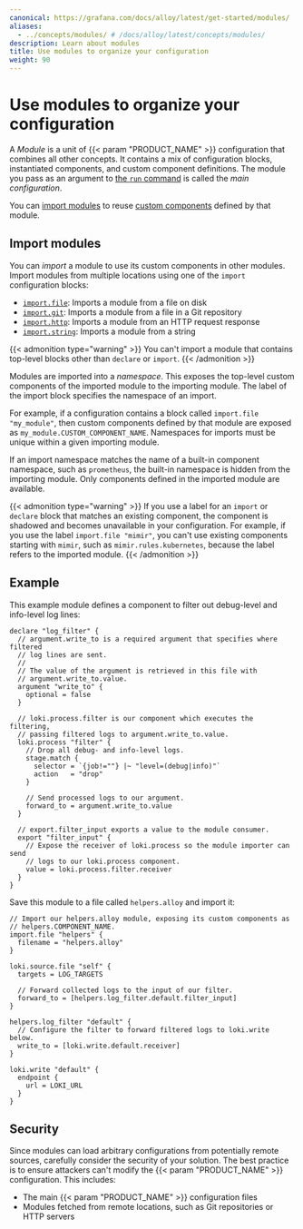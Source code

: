 ```yaml
---
canonical: https://grafana.com/docs/alloy/latest/get-started/modules/
aliases:
  - ../concepts/modules/ # /docs/alloy/latest/concepts/modules/
description: Learn about modules
title: Use modules to organize your configuration
weight: 90
---
```


# Use modules to organize your configuration

A _Module_ is a unit of {{< param "PRODUCT_NAME" >}} configuration that combines all other concepts.
It contains a mix of configuration blocks, instantiated components, and custom component definitions.
The module you pass as an argument to [the `run` command][run] is called the _main configuration_.

You can [import modules](#import-modules) to reuse [custom components][] defined by that module.

## Import modules

You can _import_ a module to use its custom components in other modules.
Import modules from multiple locations using one of the `import` configuration blocks:

- [`import.file`][import.file]: Imports a module from a file on disk
- [`import.git`][import.git]: Imports a module from a file in a Git repository
- [`import.http`][import.http]: Imports a module from an HTTP request response
- [`import.string`][import.string]: Imports a module from a string

{{< admonition type="warning" >}}
You can't import a module that contains top-level blocks other than `declare` or `import`.
{{< /admonition >}}

Modules are imported into a _namespace_.
This exposes the top-level custom components of the imported module to the importing module.
The label of the import block specifies the namespace of an import.

For example, if a configuration contains a block called `import.file "my_module"`, then custom components defined by that module are exposed as `my_module.CUSTOM_COMPONENT_NAME`.
Namespaces for imports must be unique within a given importing module.

If an import namespace matches the name of a built-in component namespace, such as `prometheus`, the built-in namespace is hidden from the importing module.
Only components defined in the imported module are available.

{{< admonition type="warning" >}}
If you use a label for an `import` or `declare` block that matches an existing component, the component is shadowed and becomes unavailable in your configuration.
For example, if you use the label `import.file "mimir"`, you can't use existing components starting with `mimir`, such as `mimir.rules.kubernetes`, because the label refers to the imported module.
{{< /admonition >}}

## Example

This example module defines a component to filter out debug-level and info-level log lines:

```alloy
declare "log_filter" {
  // argument.write_to is a required argument that specifies where filtered
  // log lines are sent.
  //
  // The value of the argument is retrieved in this file with
  // argument.write_to.value.
  argument "write_to" {
    optional = false
  }

  // loki.process.filter is our component which executes the filtering,
  // passing filtered logs to argument.write_to.value.
  loki.process "filter" {
    // Drop all debug- and info-level logs.
    stage.match {
      selector = `{job!=""} |~ "level=(debug|info)"`
      action   = "drop"
    }

    // Send processed logs to our argument.
    forward_to = argument.write_to.value
  }

  // export.filter_input exports a value to the module consumer.
  export "filter_input" {
    // Expose the receiver of loki.process so the module importer can send
    // logs to our loki.process component.
    value = loki.process.filter.receiver
  }
}
```

Save this module to a file called `helpers.alloy` and import it:

```alloy
// Import our helpers.alloy module, exposing its custom components as
// helpers.COMPONENT_NAME.
import.file "helpers" {
  filename = "helpers.alloy"
}

loki.source.file "self" {
  targets = LOG_TARGETS

  // Forward collected logs to the input of our filter.
  forward_to = [helpers.log_filter.default.filter_input]
}

helpers.log_filter "default" {
  // Configure the filter to forward filtered logs to loki.write below.
  write_to = [loki.write.default.receiver]
}

loki.write "default" {
  endpoint {
    url = LOKI_URL
  }
}
```

## Security

Since modules can load arbitrary configurations from potentially remote sources, carefully consider the security of your solution.
The best practice is to ensure attackers can't modify the {{< param "PRODUCT_NAME" >}} configuration.
This includes:

- The main {{< param "PRODUCT_NAME" >}} configuration files
- Modules fetched from remote locations, such as Git repositories or HTTP servers

[custom components]: ../components/custom-components/
[run]: ../../reference/cli/run/
[import.file]: ../../reference/config-blocks/import.file/
[import.git]: ../../reference/config-blocks/import.git/
[import.http]: ../../reference/config-blocks/import.http/
[import.string]: ../../reference/config-blocks/import.string/
